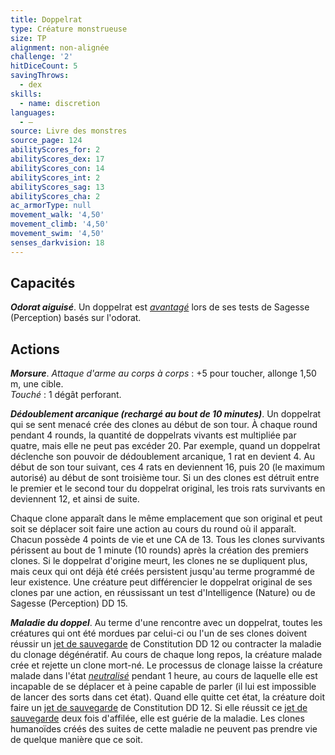 ```yaml
---
title: Doppelrat
type: Créature monstrueuse
size: TP
alignment: non-alignée
challenge: '2'
hitDiceCount: 5
savingThrows:
  - dex
skills:
  - name: discretion
languages:
  - —
source: Livre des monstres
source_page: 124
abilityScores_for: 2
abilityScores_dex: 17
abilityScores_con: 14
abilityScores_int: 2
abilityScores_sag: 13
abilityScores_cha: 2
ac_armorType: null
movement_walk: '4,50'
movement_climb: '4,50'
movement_swim: '4,50'
senses_darkvision: 18
---
```

## Capacités
_**Odorat aiguisé**_. Un doppelrat est [_avantagé_](/utiliser-les-caracteristiques/#avantage-et-desavantage) lors de ses tests de Sagesse (Perception) basés sur l'odorat.

## Actions
_**Morsure**_. _Attaque d'arme au corps à corps_ : +5 pour toucher, allonge 1,50 m, une cible.  
_Touché_ : 1 dégât perforant.

_**Dédoublement arcanique (rechargé au bout de 10 minutes)**_. Un doppelrat qui se sent menacé crée des clones au début de son tour. À chaque round pendant 4 rounds, la quantité de doppelrats vivants est multipliée par quatre, mais elle ne peut pas excéder 20. Par exemple, quand un doppelrat déclenche son pouvoir de dédoublement arcanique, 1 rat en devient 4. Au début de son tour suivant, ces 4 rats en deviennent 16, puis 20 (le maximum autorisé) au début de sont troisième tour. Si un des clones est détruit entre le premier et le second tour du doppelrat original, les trois rats survivants en deviennent 12, et ainsi de suite.

Chaque clone apparaît dans le même emplacement que son original et peut soit se déplacer soit faire une action au cours du round où il apparaît. Chacun possède 4 points de vie et une CA de 13. Tous les clones survivants périssent au bout de 1 minute (10 rounds) après la création des premiers clones. Si le doppelrat d'origine meurt, les clones ne se dupliquent plus, mais ceux qui ont déjà été créés persistent jusqu'au terme programmé de leur existence. Une créature peut différencier le doppelrat original de ses clones par une action, en réussissant un test d'Intelligence (Nature) ou de Sagesse (Perception) DD 15.

_**Maladie du doppel**_. Au terme d'une rencontre avec un doppelrat, toutes les créatures qui ont été mordues par celui-ci ou l'un de ses clones doivent réussir un [jet de sauvegarde](/utiliser-les-caracteristiques/#jets-de-sauvegarde) de Constitution DD 12 ou contracter la maladie du clonage dégénératif. Au cours de chaque long repos, la créature malade crée et rejette un clone mort-né. Le processus de clonage laisse la créature malade dans l'état [_neutralisé_](/gerer-la-sante-du-personnage/#neutralise) pendant 1 heure, au cours de laquelle elle est incapable de se déplacer et à peine capable de parler (il lui est impossible de lancer des sorts dans cet état). Quand elle quitte cet état, la créature doit faire un [jet de sauvegarde](/utiliser-les-caracteristiques/#jets-de-sauvegarde) de Constitution DD 12. Si elle réussit ce [jet de sauvegarde](/utiliser-les-caracteristiques/#jets-de-sauvegarde) deux fois d'affilée, elle est guérie de la maladie. Les clones humanoïdes créés des suites de cette maladie ne peuvent pas prendre vie de quelque manière que ce soit.
